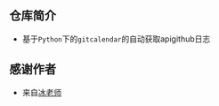 ## 仓库简介

- 基于`Python`下的`gitcalendar`的自动获取apigithub日志

## 感谢作者

- 来自[冰老师](https://github.com/Zfour/python_github_calendar_api)